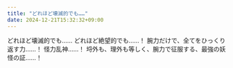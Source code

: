 ```yaml
---
title: "どれほど壊滅的でも……"
date: 2024-12-21T15:32:32+09:00
---
```

どれほど壊滅的でも……
どれほど絶望的でも……！
腕力だけで、全てをひっくり返す力……！
怪力乱神……！
埒外も、理外も等しく、腕力で征服する、最強の妖怪の証……！
